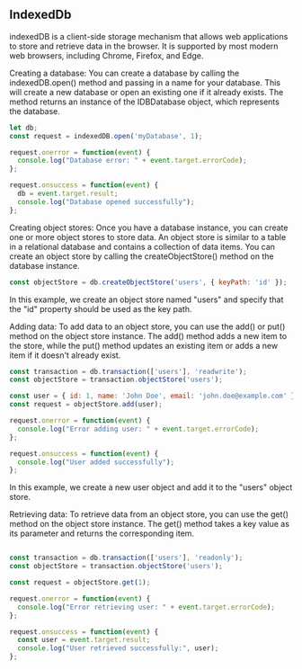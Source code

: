 ## IndexedDb

indexedDB is a client-side storage mechanism that allows web applications to store and retrieve data in the browser. It is supported by most modern web browsers, including Chrome, Firefox, and Edge.

Creating a database: You can create a database by calling the indexedDB.open() method and passing in a name for your database. This will create a new database or open an existing one if it already exists. The method returns an instance of the IDBDatabase object, which represents the database.
```js
let db;
const request = indexedDB.open('myDatabase', 1);

request.onerror = function(event) {
  console.log("Database error: " + event.target.errorCode);
};

request.onsuccess = function(event) {
  db = event.target.result;
  console.log("Database opened successfully");
};
```

Creating object stores: Once you have a database instance, you can create one or more object stores to store data. An object store is similar to a table in a relational database and contains a collection of data items. You can create an object store by calling the createObjectStore() method on the database instance.

```js
const objectStore = db.createObjectStore('users', { keyPath: 'id' });

```

In this example, we create an object store named "users" and specify that the "id" property should be used as the key path.

Adding data: To add data to an object store, you can use the add() or put() method on the object store instance. The add() method adds a new item to the store, while the put() method updates an existing item or adds a new item if it doesn't already exist.
```js
const transaction = db.transaction(['users'], 'readwrite');
const objectStore = transaction.objectStore('users');

const user = { id: 1, name: 'John Doe', email: 'john.doe@example.com' };
const request = objectStore.add(user);

request.onerror = function(event) {
  console.log("Error adding user: " + event.target.errorCode);
};

request.onsuccess = function(event) {
  console.log("User added successfully");
};

```
In this example, we create a new user object and add it to the "users" object store.

Retrieving data: To retrieve data from an object store, you can use the get() method on the object store instance. The get() method takes a key value as its parameter and returns the corresponding item.
```js

const transaction = db.transaction(['users'], 'readonly');
const objectStore = transaction.objectStore('users');

const request = objectStore.get(1);

request.onerror = function(event) {
  console.log("Error retrieving user: " + event.target.errorCode);
};

request.onsuccess = function(event) {
  const user = event.target.result;
  console.log("User retrieved successfully:", user);
};

```